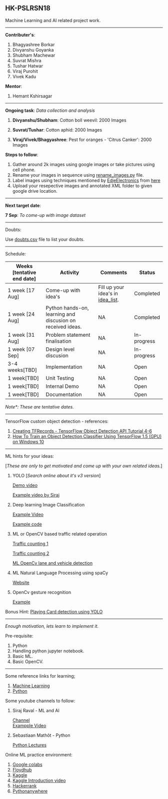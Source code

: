 ## HK-PSLRSN18
Machine Learning and AI related project work.

----

**Contributer's**:
1. Bhagyashree Borkar
2. Divyanshu Goyanka
3. Shubham Machewar
4. Suvrat Mishra
5. Tushar Hatwar
6. Viraj Purohit
7. Vivek Kadu 

**Mentor**:
1. Hemant Kshirsagar

----

**Ongoing task**: _Data collection and analysis_


1. **Divyanshu/Shubham**: Cotton boll weevil: 2000 Images

2. **Suvrat/Tushar**: Cotton aphid: 2000 Images

3. **Viraj/Vivek/Bhagyashree**: Pest for oranges - 'Citrus Canker': 2000 Images

**Steps to follow**:

1. Gather around 2k images using google images or take pictures using cell phone.
2. Rename your images in sequence using [rename_images.py](https://github.com/hemantkshirsagar8/ML_Projects/blob/master/HK-PSLRSN18/rename_images.py) file.
3. Label images using techniques mentioned by [EdjeElectronics](https://github.com/EdjeElectronics) from [here](https://github.com/EdjeElectronics/TensorFlow-Object-Detection-API-Tutorial-Train-Multiple-Objects-Windows-10#3-gather-and-label-pictures)
4. Upload your resepective images and annotated XML folder to given google drive location.
----

**Next target date**:


**7 Sep**: _To come-up with image dataset_

----

Doubts:

Use [doubts.csv](doubts.csv) file to list your doubts.

----

Schedule:

Weeks [tentative end date] | Activity | Comments |Status 
---|---|---|---|
1 week [17 Aug]|Come-up with idea's|Fill up your idea's in [idea_list](idea_list.csv). |Completed
1 week [24 Aug]|Python hands-on, learning and discusion on received ideas.|NA|Completed
1 week [31 Aug]| Problem statement finalisation|NA|In-progress
1 week [07 Sep]|Design level discusion|NA|In-progress
3-4 weeks[TBD]|Implementation|NA|Open
1 week[TBD]|Unit Testing|NA|Open
1 week[TBD]|Internal Demo|NA|Open
1 week[TBD]|Documentation|NA|Open

_Note*: These are tentative dates._

----

TensorFlow custom object detection - references:
1. [Creating TFRecords - TensorFlow Object Detection API Tutorial 4-6](https://www.youtube.com/watch?v=kq2Gjv_pPe8)
2. [How To Train an Object Detection Classifier Using TensorFlow 1.5 (GPU) on Windows 10](https://www.youtube.com/watch?v=Rgpfk6eYxJA)

----

ML hints for your ideas:

[_These are only to get motivated and come up with your own related ideas._]
1. YOLO [_Search online about it's v3 version_]

    [Demo video](https://www.youtube.com/watch?v=BNHJRRUKMa4)
    
    [Example video by Siraj](https://www.youtube.com/watch?v=4eIBisqx9_g)
2. Deep learning Image Classification

    [Example Video](https://www.youtube.com/watch?v=cAICT4Al5Ow)
    
    [Example code](https://becominghuman.ai/building-an-image-classifier-using-deep-learning-in-python-totally-from-a-beginners-perspective-be8dbaf22dd8)
    
3. ML or OpenCV based traffic related operation

    [Traffic counting 1](https://www.youtube.com/watch?v=z1Cvn3_4yGo)
    
    [Traffic counting 2](https://www.youtube.com/watch?v=O0aZygGcGZE)
    
    [ML OpenCv lane and vehicle detection](https://www.youtube.com/watch?v=pQuUW3Jp8ic)
    
4. ML Natural Language Processing using spaCy

    [Website](https://spacy.io/usage/linguistic-features)
5. OpenCv gesture recognition
 
    [Example](https://www.youtube.com/watch?v=v-XcmsYlzjA)

Bonus Hint: [Playing Card detection using YOLO](https://www.youtube.com/watch?v=pnntrewH0xg)

----

_Enough motivation, lets learn to implement it._

Pre-requisite:
1. Python
2. Handling python jupyter notebook.
3. Basic ML.
4. Basic OpenCV.

----

Some reference links for learning;

1. [Machine Learning](https://www.kaggle.com/learn/machine-learning)
2. [Python](https://www.kaggle.com/learn/python)

Some youtube channels to follow:
1. Siraj Raval - ML and AI

    [Channel](https://www.youtube.com/channel/UCWN3xxRkmTPmbKwht9FuE5A)    
    [Exampple Video](https://www.youtube.com/watch?v=2FOXR16mLow&list=PL2-dafEMk2A4ut2pyv0fSIXqOzXtBGkLj)

2. Sebastiaan Mathôt - Python

    [Python Lectures](https://www.youtube.com/watch?v=rytP_vIjzeE&list=PLR-r0edywujd8D-R2Kue1C_wYEK_4Ii71&index=16)
    
Online ML practice environment:
1. [Google colabs](https://colab.research.google.com/)
2. [Floydhub](https://floydhub.com)
3. [Kaggle](https://www.kaggle.com/kernels)
4. [Kaggle Introduction video](https://www.youtube.com/watch?v=FloMHMOU5Bs)
5. [Hackerrank](https://www.hackerrank.com/)
6. [Pythonanywhere](https://www.pythonanywhere.com/)
